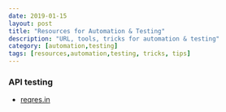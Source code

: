 ```yaml
---
date: 2019-01-15
layout: post
title: "Resources for Automation & Testing"
description: "URL, tools, tricks for automation & testing"
category: [automation,testing]
tags: [resources,automation,testing, tricks, tips]
---
```


### API testing
- [reqres.in](https://reqres.in)
